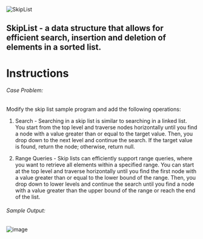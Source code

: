 ![SkipList](https://github.com/BinaryzzOrg/SkipList/assets/54339540/13b59b27-5531-49cb-8e77-f6b6da8e0eb5)

## SkipList - a data structure that allows for efficient search, insertion and deletion of elements in a sorted list.

# Instructions
###### Case Problem:
Modify the skip list sample program and add the following operations:

1. Search - Searching in a skip list is similar to searching in a linked list. You start from the top level and
traverse nodes horizontally until you find a node with a value greater than or equal to the target value.
Then, you drop down to the next level and continue the search. If the target value is found, return the
node; otherwise, return null.

2. Range Queries - Skip lists can efficiently support range queries, where you want to retrieve all
elements within a specified range. You can start at the top level and traverse horizontally until you find
the first node with a value greater than or equal to the lower bound of the range. Then, you drop down
to lower levels and continue the search until you find a node with a value greater than the upper bound
of the range or reach the end of the list.
###### Sample Output:
![image](https://github.com/BinaryzzOrg/SkipList/assets/54339540/dfea6939-1675-48f8-8236-aa9e215d8369)

